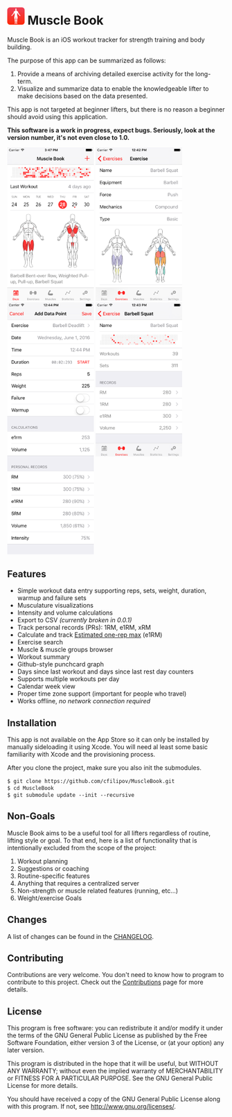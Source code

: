 # <img src="Icon512.png" width="40px" /> Muscle Book

Muscle Book is an iOS workout tracker for strength training and body building.

The purpose of this app can be summarized as follows:

1. Provide a means of archiving detailed exercise activity for the long-term.
2. Visualize and summarize data to enable the knowledgeable lifter to make decisions based on the data presented.

This app is not targeted at beginner lifters, but there is no reason a beginner should avoid using this application.

**This software is a work in progress, expect bugs. Seriously, look at the version number, it's not even close to 1.0.**

<img src="Screenshots/Main.png" width="200px" />
<img src="Screenshots/ExerciseDetails.png" width="200px" />
<br />
<img src="Screenshots/AddDataPoint.png" width="200px" />
<img src="Screenshots/ExerciseStatistics.png" width="200px" valign="top" />

## Features

- Simple workout data entry supporting reps, sets, weight, duration, warmup and failure sets
- Musculature visualizations
- Intensity and volume calculations
- Export to CSV *(currently broken in 0.0.1)*
- Track personal records (PRs): 1RM, e1RM, xRM
- Calculate and track [Estimated one-rep max](http://www.exrx.net/Calculators/OneRepMax.html) (e1RM)
- Exercise search
- Muscle & muscle groups browser
- Workout summary
- Github-style punchcard graph
- Days since last workout and days since last rest day counters
- Supports multiple workouts per day
- Calendar week view
- Proper time zone support (important for people who travel)
- Works offline, *no network connection required*

## Installation

This app is not available on the App Store so it can only be installed by manually sideloading it using Xcode. You will need al least some basic familiarity with Xcode and the provisioning process.

After you clone the project, make sure you also init the submodules.

	$ git clone https://github.com/cfilipov/MuscleBook.git
	$ cd MuscleBook
	$ git submodule update --init --recursive

## Non-Goals

Muscle Book aims to be a useful tool for all lifters regardless of routine, lifting style or goal. To that end, here is a list of functionality that is intentionally excluded from the scope of the project:

1. Workout planning
2. Suggestions or coaching
3. Routine-specific features
4. Anything that requires a centralized server
5. Non-strength or muscle related features (running, etc...)
6. Weight/exercise Goals

## Changes

A list of changes can be found in the [CHANGELOG](CHANGELOG.md).

## Contributing

Contributions are very welcome. You don't need to know how to program to contribute to this project. Check out the [Contributions](CONTRIBUTING.md) page for more details.

## License

This program is free software: you can redistribute it and/or modify
it under the terms of the GNU General Public License as published by
the Free Software Foundation, either version 3 of the License, or
(at your option) any later version.

This program is distributed in the hope that it will be useful,
but WITHOUT ANY WARRANTY; without even the implied warranty of
MERCHANTABILITY or FITNESS FOR A PARTICULAR PURPOSE.  See the
GNU General Public License for more details.

You should have received a copy of the GNU General Public License
along with this program.  If not, see <http://www.gnu.org/licenses/>.
